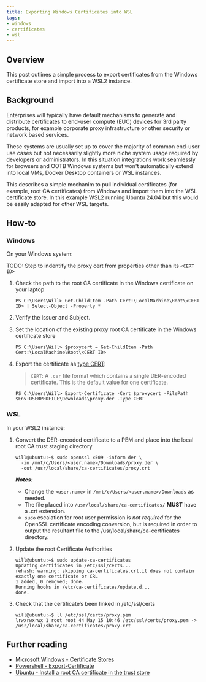 ```yaml
---
title: Exporting Windows Certificates into WSL
tags:
- windows
- certificates
- wsl
---
```


## Overview
This post outlines a simple process to export certificates from the Windows certificate store and import into a WSL2 instance.

## Background
Enterprises will typically have default mechanisms to generate and distribute certificates to end-user compute (EUC) devices for 3rd party products, for example corporate proxy infrastructure or other security or network based services. 

These systems are usually set up to cover the majority of common end-user use cases but not necessarily slightly more niche system usage required by developers or administrators. In this situation integrations work seamlessly for browsers and OOTB Windows systems but won't automatically extend into local VMs, Docker Desktop containers or WSL instances.

This describes a simple mechanim to pull individual certificates (for example, root CA certificates) from Windows and import them into the WSL certificate store. In this example WSL2 running Ubuntu 24.04 but this would be easily adapted for other WSL targets.

## How-to

### Windows
On your Windows system:

TODO: Step to indentify the proxy cert from properties other than its `<CERT ID>` 

1. Check the path to the root CA certificate in the Windows certificate on your laptop
    ```
    PS C:\Users\Will> Get-ChildItem -Path Cert:\LocalMachine\Root\<CERT ID> | Select-Object -Property *
    ```
2. Verify the Issuer and Subject.

3. Set the location of the existing proxy root CA certificate in the Windows certificate store
    ```
    PS C:\Users\Will> $proxycert = Get-ChildItem -Path Cert:\LocalMachine\Root\<CERT ID>
    ```
4. Export the certificate as [type CERT](https://learn.microsoft.com/en-us/powershell/module/pki/export-certificate?view=windowsserver2022-ps#-type):

    > `CERT`: A `.cer` file format which contains a single DER-encoded certificate. This is the default value for one certificate.
    ```
    PS C:\Users\Will> Export-Certificate -Cert $proxycert -FilePath $Env:USERPROFILE\Downloads\proxy.der -Type CERT
    ```

### WSL
In your WSL2 instance:

1. Convert the DER-encoded certificate to a PEM and place into the local root CA trust staging directory
    ```
    will@ubuntu:~$ sudo openssl x509 -inform der \
      -in /mnt/c/Users/<user.name>/Downloads/proxy.der \
      -out /usr/local/share/ca-certificates/proxy.crt
    ```
  
    ***Notes:*** 
    
    - Change the `<user.name>` in `/mnt/c/Users/<user.name>/Downloads` as needed.
    - The file placed into `/usr/local/share/ca-certificates/` **MUST** have a .crt extension.
    - `sudo` escalation for root user permission is _not required_ for the OpenSSL certificate encoding conversion, but is required in order to output the resultant file to the /usr/local/share/ca-certificates directory.

2. Update the root Certificate Authorities
    ```
    will@ubuntu:~$ sudo update-ca-certificates
    Updating certificates in /etc/ssl/certs...
    rehash: warning: skipping ca-certificates.crt,it does not contain exactly one certificate or CRL
    1 added, 0 removed; done.
    Running hooks in /etc/ca-certificates/update.d...
    done.
    ```

3. Check that the certificate’s been linked in /etc/ssl/certs
    ```
    will@ubuntu:~$ ll /etc/ssl/certs/proxy.pem
    lrwxrwxrwx 1 root root 44 May 15 10:46 /etc/ssl/certs/proxy.pem -> /usr/local/share/ca-certificates/proxy.crt
    ```

## Further reading
- [Microsoft Windows - Certificate Stores](https://learn.microsoft.com/en-us/windows-hardware/drivers/install/certificate-stores)
- [Powershell - Export-Certificate](https://learn.microsoft.com/en-us/powershell/module/pki/export-certificate?view=windowsserver2022-ps)
- [Ubuntu - Install a root CA certificate in the trust store](https://ubuntu.com/server/docs/install-a-root-ca-certificate-in-the-trust-store)